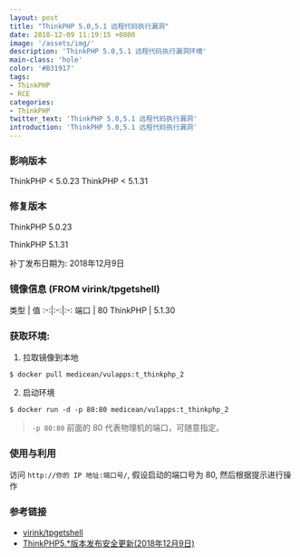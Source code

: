 ```yaml
---
layout: post
title: "ThinkPHP 5.0,5.1 远程代码执行漏洞"
date: 2018-12-09 11:19:15 +0800
image: '/assets/img/'
description: 'ThinkPHP 5.0,5.1 远程代码执行漏洞环境'
main-class: 'hole'
color: '#B31917'
tags:
- ThinkPHP
- RCE
categories:
- ThinkPHP
twitter_text: 'ThinkPHP 5.0,5.1 远程代码执行漏洞'
introduction: 'ThinkPHP 5.0,5.1 远程代码执行漏洞'
---
```

<style type="text/css">
.highlight pre{
  white-space: pre-wrap;
}    
</style>


### 影响版本

ThinkPHP < 5.0.23
ThinkPHP < 5.1.31

### 修复版本

ThinkPHP 5.0.23

ThinkPHP 5.1.31

补丁发布日期为: 2018年12月9日

### 镜像信息 (FROM virink/tpgetshell)

类型 | 值
:-:|:-:|:-:
端口 | 80
ThinkPHP | 5.1.30

### 获取环境:

1. 拉取镜像到本地

 ```
$ docker pull medicean/vulapps:t_thinkphp_2
 ```

2. 启动环境

 ```
$ docker run -d -p 80:80 medicean/vulapps:t_thinkphp_2
 ```
 > `-p 80:80` 前面的 80 代表物理机的端口，可随意指定。 

### 使用与利用

访问 `http://你的 IP 地址:端口号/`, 假设启动的端口号为 80, 然后根据提示进行操作

### 参考链接

* [virink/tpgetshell](https://hub.docker.com/r/virink/tpgetshell/)
* [ThinkPHP5.*版本发布安全更新(2018年12月9日)](https://blog.thinkphp.cn/869075)
